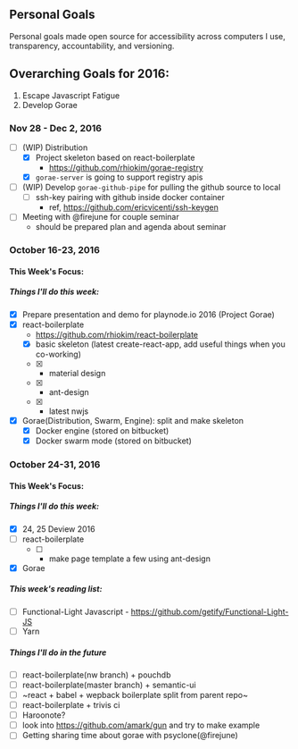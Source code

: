 ## Personal Goals
Personal goals made open source for accessibility across computers I use, transparency, accountability, and versioning.

## Overarching Goals for 2016:
1. Escape Javascript Fatigue
2. Develop Gorae

### Nov 28 - Dec 2, 2016
- [ ] (WIP) Distribution
  - [x] Project skeleton based on react-boilerplate
    - https://github.com/rhiokim/gorae-registry
  - [x] `gorae-server` is going to support registry apis
- [ ] (WIP) Develop `gorae-github-pipe` for pulling the github source to local
  - [ ] ssh-key pairing with github inside docker container
    - ref, https://github.com/ericvicenti/ssh-keygen
- [ ] Meeting with @firejune for couple seminar
  - should be prepared plan and agenda about seminar

### October 16-23, 2016

#### This Week's Focus:

##### Things I'll do this week:
- [x] Prepare presentation and demo for playnode.io 2016 (Project Gorae)
- [x] react-boilerplate
  - https://github.com/rhiokim/react-boilerplate
  - [x] basic skeleton (latest create-react-app, add useful things when you co-working)
  - [x] + material design
  - [x] + ant-design
  - [x] + latest nwjs
- [x] Gorae(Distribution, Swarm, Engine): split and make skeleton
  - [x] Docker engine (stored on bitbucket)
  - [x] Docker swarm mode (stored on bitbucket)

### October 24-31, 2016

#### This Week's Focus:

##### Things I'll do this week:
- [x] 24, 25 Deview 2016
- [ ] react-boilerplate
  - [ ] + make page template a few using ant-design
- [x] Gorae

##### This week's reading list:
- [ ] Functional-Light Javascript - https://github.com/getify/Functional-Light-JS
- [ ] Yarn

##### Things I'll do in the future
- [ ] react-boilerplate(nw branch) + pouchdb
- [ ] react-boilerplate(master branch) + semantic-ui
- [ ] ~react + babel + wepback boilerplate split from parent repo~
- [ ] react-boilerplate + trivis ci
- [ ] Haroonote?
- [ ] look into https://github.com/amark/gun and try to make example
- [ ] Getting sharing time about gorae with psyclone(@firejune)
